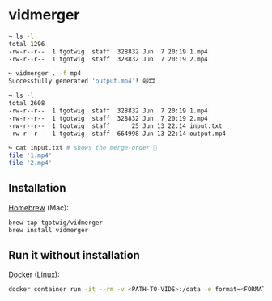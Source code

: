# vidmerger

```bash
↪ ls -l
total 1296
-rw-r--r--  1 tgotwig  staff  328832 Jun  7 20:19 1.mp4
-rw-r--r--  1 tgotwig  staff  328832 Jun  7 20:19 2.mp4
```

```bash
↪ vidmerger . -f mp4
Successfully generated 'output.mp4'! 😆🎞
```

```bash
↪ ls -l
total 2608
-rw-r--r--  1 tgotwig  staff  328832 Jun  7 20:19 1.mp4
-rw-r--r--  1 tgotwig  staff  328832 Jun  7 20:19 2.mp4
-rw-r--r--  1 tgotwig  staff      25 Jun 13 22:14 input.txt
-rw-r--r--  1 tgotwig  staff  664998 Jun 13 22:14 output.mp4
```

```bash
↪ cat input.txt # shows the merge-order 🤠
file '1.mp4'
file '2.mp4'
```

## Installation

[Homebrew](https://brew.sh) (Mac):

```bash
brew tap tgotwig/vidmerger
brew install vidmerger
```

## Run it without installation

[Docker](https://hub.docker.com/repository/docker/tgotwig/vidmerger/general) (Linux):

```bash
docker container run -it --rm -v <PATH-TO-VIDS>:/data -e format=<FORMAT> tgotwig/vidmerger
```
